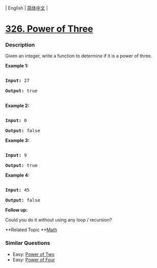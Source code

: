 | English | [简体中文](README.md) |

# [326. Power of Three](https://leetcode-cn.com/problems/power-of-three)
 ### Description
<p>Given an integer, write a function to determine if it is a power of three.</p>

<p><b>Example 1:</b></p>

<pre>
<strong>Input:</strong> 27
<strong>Output:</strong> true
</pre>

<p><b>Example 2:</b></p>

<pre>
<strong>Input:</strong> 0
<strong>Output:</strong> false</pre>

<p><b>Example 3:</b></p>

<pre>
<strong>Input:</strong> 9
<strong>Output:</strong> true</pre>

<p><b>Example 4:</b></p>

<pre>
<strong>Input:</strong> 45
<strong>Output:</strong> false</pre>

<p><b>Follow up:</b><br />
Could you do it without using any loop / recursion?</p>
**Related Topic	**[Math](https://leetcode-cn.com/tag/math) 

### Similar Questions
 - Easy:	[Power of Two](https://leetcode-cn.com/problems/power-of-two) 
 - Easy:	[Power of Four](https://leetcode-cn.com/problems/power-of-four) 

